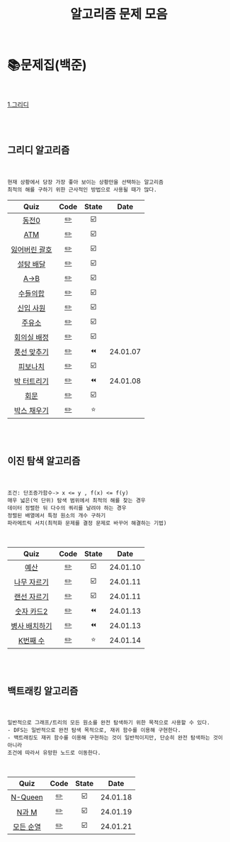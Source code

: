 <div align="center">
  <br />
  <h1> 알고리즘 문제 모음</h1>
  <br />
</div>

# 📚문제집(백준)

<br />

[1.그리디](#그리디-알고리즘)

<br />
<br />

## 그리디 알고리즘

<br />

```plaintext
현재 상황에서 당장 가장 좋아 보이는 상황만을 선택하는 알고리즘
최적의 해를 구하기 위한 근사적인 방법으로 사용될 때가 많다.
```

|                         Quiz                          |              Code              | State |   Date   |
| :---------------------------------------------------: | :----------------------------: | :---: | :------: |
|    [동전0](https://www.acmicpc.net/problem/11047)     |    [✏️](./greedy/동전0.js)     |  ☑️   |          |
|     [ATM](https://www.acmicpc.net/problem/11399)      |     [✏️](./greedy/atm.js)      |  ☑️   |          |
| [잃어버린 괄호](https://www.acmicpc.net/problem/1541) | [✏️](./greedy/잃어버린괄호.js) |  ☑️   |          |
|   [설탕 배달](https://www.acmicpc.net/problem/2839)   |   [✏️](./greedy/설탕배달.js)   |  ☑️   |          |
|     [A->B](https://www.acmicpc.net/problem/16953)     |    [✏️](./greedy/A에서B.js)    |  ☑️   |          |
|   [수들의합](https://www.acmicpc.net/problem/1789)    |   [✏️](./greedy/수들의합.js)   |  ☑️   |          |
|   [신입 사원](https://www.acmicpc.net/problem/1946)   |   [✏️](./greedy/신입사원.js)   |  ☑️   |          |
|    [주유소](https://www.acmicpc.net/problem/13305)    |    [✏️](./greedy/주유소.js)    |  ☑️   |          |
|  [회의실 배정](https://www.acmicpc.net/problem/1931)  |  [✏️](./greedy/회의실배정.js)  |  ☑️   |          |
| [풍선 맞추기](https://www.acmicpc.net/problem/11509)  |  [✏️](./greedy/풍선맞추기.js)  |  ⏪   | 24.01.07 |
|   [피보나치](https://www.acmicpc.net/problem/9009)    |   [✏️](./greedy/피보나치.js)   |  ☑️   |          |
| [박 터트리기](https://www.acmicpc.net/problem/19939)  |  [✏️](./greedy/박터트리기.js)  |  ⏪   | 24.01.08 |
|     [회문](https://www.acmicpc.net/problem/17609)     |     [✏️](./greedy/회문.js)     |  ☑️   |          |
|  [박스 채우기](https://www.acmicpc.net/problem/1493)  |  [✏️](./greedy/박스채우기.js)  |  ⭐   |          |

<br />
<br />

## 이진 탐색 알고리즘

<br />

```plaintext
조건: 단조증가함수-> x <= y , f(x) <= f(y)
매우 넓은(억 단위) 탐색 범위에서 최적의 해를 찾는 경우
데이터 정렬한 뒤 다수의 쿼리를 날려야 하는 경우
정렬된 배열에서 특정 원소의 개수 구하기
파라메트릭 서치(최적화 문제를 결정 문제로 바꾸어 해결하는 기법)
```

<br />

|                          Quiz                          |                 Code                 | State |   Date   |
| :----------------------------------------------------: | :----------------------------------: | :---: | :------: |
|      [예산](https://www.acmicpc.net/problem/2512)      |     [✏️](./binarySearch/예산.js)     |  ☑️   | 24.01.10 |
|  [나무 자르기](https://www.acmicpc.net/problem/2805)   |  [✏️](./binarySearch/나무자르기.js)  |  ☑️   | 24.01.11 |
|  [랜선 자르기](https://www.acmicpc.net/problem/1654)   |  [✏️](./binarySearch/랜선자르기.js)  |  ☑️   | 24.01.11 |
|  [숫자 카드2](https://www.acmicpc.net/problem/10816)   |  [✏️](./binarySearch/숫자카드2.js)   |  ⏪   | 24.01.13 |
| [병사 배치하기](https://www.acmicpc.net/problem/18353) | [✏️](./binarySearch/병사배치하기.js) |  ⏪   | 24.01.13 |
|    [K번째 수](https://www.acmicpc.net/problem/1300)    |   [✏️](./binarySearch/k번째수.js)    |  ⭐   | 24.01.14 |

<br />
<br />

## 백트래킹 알고리즘

<br />

```plaintext
일반적으로 그래프/트리의 모든 원소를 완전 탐색하기 위한 목적으로 사용할 수 있다.
- DFS는 일반적으로 완전 탐색 목적으로, 재귀 함수를 이용해 구현한다.
- 백트래킹도 재귀 함수를 이용해 구현하는 것이 일반적이지만, 단순히 완전 탐색하는 것이 아니라
조건에 따라서 유망한 노드로 이동한다.
```

<br />

|                        Quiz                        |             Code             | State |   Date   |
| :------------------------------------------------: | :--------------------------: | :---: | :------: |
|  [N-Queen](https://www.acmicpc.net/problem/9663)   | [✏️](./백트래킹/n-queen.js)  |  ☑️   | 24.01.18 |
|   [N과 M](https://www.acmicpc.net/problem/15649)   |   [✏️](./백트래킹/n과m.js)   |  ☑️   | 24.01.19 |
| [모든 순열](https://www.acmicpc.net/problem/10974) | [✏️](./백트래킹/모든순열.js) |  ☑️   | 24.01.21 |
